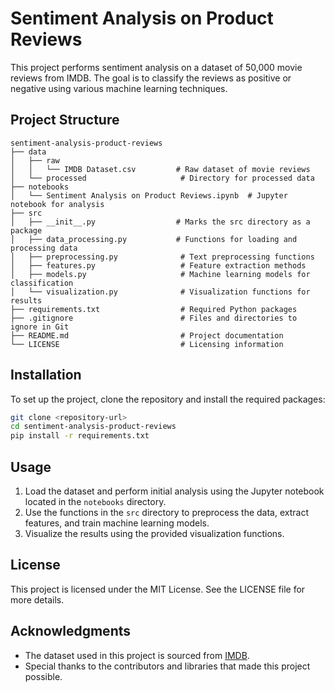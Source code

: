# Sentiment Analysis on Product Reviews

This project performs sentiment analysis on a dataset of 50,000 movie reviews from IMDB. The goal is to classify the reviews as positive or negative using various machine learning techniques.

## Project Structure

```
sentiment-analysis-product-reviews
├── data
│   ├── raw
│   │   └── IMDB Dataset.csv         # Raw dataset of movie reviews
│   └── processed                     # Directory for processed data
├── notebooks
│   └── Sentiment Analysis on Product Reviews.ipynb  # Jupyter notebook for analysis
├── src
│   ├── __init__.py                  # Marks the src directory as a package
│   ├── data_processing.py           # Functions for loading and processing data
│   ├── preprocessing.py              # Text preprocessing functions
│   ├── features.py                   # Feature extraction methods
│   ├── models.py                     # Machine learning models for classification
│   └── visualization.py              # Visualization functions for results
├── requirements.txt                  # Required Python packages
├── .gitignore                        # Files and directories to ignore in Git
├── README.md                         # Project documentation
└── LICENSE                           # Licensing information
```

## Installation

To set up the project, clone the repository and install the required packages:

```bash
git clone <repository-url>
cd sentiment-analysis-product-reviews
pip install -r requirements.txt
```

## Usage

1. Load the dataset and perform initial analysis using the Jupyter notebook located in the `notebooks` directory.
2. Use the functions in the `src` directory to preprocess the data, extract features, and train machine learning models.
3. Visualize the results using the provided visualization functions.

## License

This project is licensed under the MIT License. See the LICENSE file for more details.

## Acknowledgments

- The dataset used in this project is sourced from [IMDB](https://www.imdb.com/).
- Special thanks to the contributors and libraries that made this project possible.